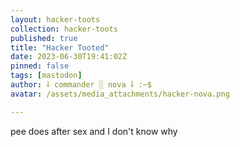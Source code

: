 ```yaml
---
layout: hacker-toots
collection: hacker-toots
published: true
title: "Hacker Tooted"
date: 2023-06-30T19:41:02Z
pinned: false
tags: [mastodon]
author: ⸸ commander ░ nova ⸸ :~$
avatar: /assets/media_attachments/hacker-nova.png

---
```


<p>pee does after sex and I don&#39;t know why</p>



